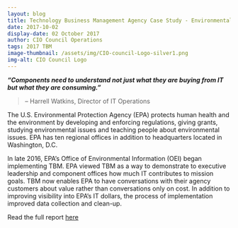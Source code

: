 ```yaml
---
layout: blog
title: Technology Business Management Agency Case Study - Environmental Protection Agency (EPA)
date: 2017-10-02
display-date: 02 October 2017
author: CIO Council Operations
tags: 2017 TBM
image-thumbnail: /assets/img/CIO-council-Logo-silver1.png
img-alt: CIO Council Logo
---
```

_**“Components need to understand not just what they are buying from IT but what they are consuming.”**_
> – Harrell Watkins, Director of IT Operations

The U.S. Environmental Protection Agency (EPA) protects human health and the environment by developing and enforcing regulations, giving grants, studying environmental issues and teaching people about environmental issues. EPA has ten regional offices in addition to headquarters located in Washington, D.C.

In late 2016, EPA’s Office of Environmental Information (OEI) began implementing TBM. EPA viewed TBM as a way to demonstrate to executive leadership and component offices how much IT contributes to mission goals. TBM now enables EPA to have conversations with their agency customers about value rather than conversations only on cost. In addition to improving visibility into EPA’s IT dollars, the process of implementation improved data collection and clean-up.

Read the full report [here](https://s3.amazonaws.com/sitesusa/wp-content/uploads/sites/1151/2017/10/TBM-EPA-Case-Study.pdf)
